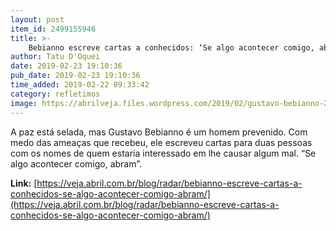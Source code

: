 ```yaml
---
layout: post
item_id: 2499155946
title: >-
    Bebianno escreve cartas a conhecidos: ‘Se algo acontecer comigo, abram’
author: Tatu D'Oquei
date: 2019-02-23 19:10:36
pub_date: 2019-02-23 19:10:36
time_added: 2019-02-22 09:33:42
category: refletimos
image: https://abrilveja.files.wordpress.com/2019/02/gustavo-bebianno-2018-6676.jpg.jpg?quality=70&strip=info&w=680&h=453&crop=1
---
```


A paz está selada, mas Gustavo Bebianno é um homem prevenido. Com medo das ameaças que recebeu, ele escreveu cartas para duas pessoas com os nomes de quem estaria interessado em lhe causar algum mal. “Se algo acontecer comigo, abram”.

**Link:** [https://veja.abril.com.br/blog/radar/bebianno-escreve-cartas-a-conhecidos-se-algo-acontecer-comigo-abram/](https://veja.abril.com.br/blog/radar/bebianno-escreve-cartas-a-conhecidos-se-algo-acontecer-comigo-abram/)

